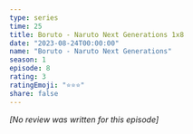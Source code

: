 ```yaml
---
type: series
time: 25
title: Boruto - Naruto Next Generations 1x8
date: "2023-08-24T00:00:00"
name: "Boruto - Naruto Next Generations"
season: 1
episode: 8
rating: 3
ratingEmoji: "⭐️⭐️⭐️"
share: false
---
```


_[No review was written for this episode]_

